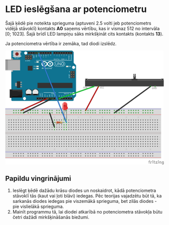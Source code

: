# LED ieslēgšana ar potenciometru

Šajā ķēdē pie noteikta sprieguma (aptuveni 2.5 volti jeb potenciometrs 
vidējā stāvoklī) kontakts **A0** saņems vērtību, kas ir vismaz 512
no intervāla [0; 1023]. Šajā brīdī LED lampiņu sāks mirkšķināt 
cits kontakts (kontakts **13**). 

Ja potenciometra vērtība ir zemāka, tad diodi izslēdz. 

![](EnablingBlinker_bb.png)

## Papildu vingrinājumi

1. Ieslēgt ķēdē dažādu krāsu diodes un noskaidrot, kādā potenciometra stāvoklī 
   tās (kaut vai ļoti blāvi) iedegas. 
   Pēc teorijas vajadzētu būt tā, ka sarkanās diodes iedegas pie viszemākā sprieguma, 
   bet zilās diodes - pie vislielākā sprieguma.
2. Mainīt programmu tā, lai diodei atkarībā no potenciometra stāvokļa 
   būtu četri dažādi mirkšķināšanās biežumi.
